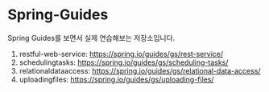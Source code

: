 # Spring-Guides
Spring Guides를 보면서 실제 연습해보는 저장소입니다.

1. restful-web-service: https://spring.io/guides/gs/rest-service/
2. schedulingtasks: https://spring.io/guides/gs/scheduling-tasks/
3. relationaldataaccess: https://spring.io/guides/gs/relational-data-access/
4. uploadingfiles: https://spring.io/guides/gs/uploading-files/
